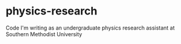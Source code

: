 # physics-research
Code I'm writing as an undergraduate physics research assistant at Southern Methodist University
